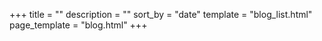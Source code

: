+++
title = ""
description = ""
sort_by = "date"
template = "blog_list.html"
page_template = "blog.html"
+++


